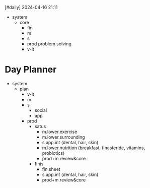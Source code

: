 [#daily]
2024-04-16
21:11

- system
	- core
		- fin
		- m
		- s
		- prod problem solving
		- v-it
# Day Planner
- system
	- plan
		- v-it
		- m
		- s
			- social
			- app
		- prod
			- satus
				- m.lower.exercise
				- m.lower.surrounding
				- s.app.int (dental, hair, skin)
				- m.lower.nutrition (breakfast, finasteride, vitamins, probiotics)
				- prod+m.review&core
			- finis
				- fin.sheet
				- s.app.int (dental, hair, skin)
				- prod+m.review&core